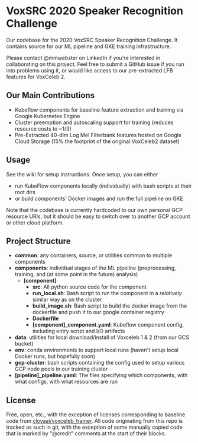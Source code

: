 # VoxSRC 2020 Speaker Recognition Challenge
Our codebase for the 2020 VoxSRC Speaker Recognition Challenge. It contains source for our ML pipeline and GKE training infrastructure.

Please contact @mmwebster on LinkedIn if you're interested in collaborating on this project. Feel free to submit a GitHub issue if you run into problems using it, or would like access to our pre-extracted LFB features for VoxCeleb 2.

## Our Main Contributions
* Kubeflow components for baseline feature extraction and training via Google Kubernetes Engine
* Cluster preemption and autoscaling support for training (reduces resource costs to ~1/3)
* Pre-Extracted 40-dim Log Mel Filterbank features hosted on Google Cloud Storage (15% the footprint of the original VoxCeleb2 dataset)

## Usage
See the wiki for setup instructions. Once setup, you can either
* run KubeFlow components locally (individually) with bash scripts at their root dirs
* or build components' Docker images and run the full pipeline on GKE

Note that the codebase is currently hardcoded to our own personal GCP resource URIs, but it should be easy to switch over to another GCP account or other cloud platform.

## Project Structure
- **common**: any containers, source, or utilities common to multiple components
- **components**: individual stages of the ML pipeline (preprocessing, training, and (at some point in the future) analysis)
  - **[component]**
    - **src**: All python source code for the component
    - **run_local.sh**: Bash script to run the component in a *relatively* similar way as on the cluster
    - **build_image.sh**: Bash script to build the docker image from the dockerfile and push it to our google container registry
    - **Dockerfile**
    - **[component]_component.yaml**: Kubeflow component config, including entry script and I/O artifacts
- **data**: utilities for local download/install of Voxceleb 1 & 2 (from our GCS bucket)
- **env**: conda environments to support local runs (haven't setup local Docker runs, but hopefully soon)
- **gcp-cluster**: bash scripts containing the config used to setup various GCP node pools in our training cluster
- **[pipeline]_pipeline.yaml**: The files specifying which components, with what configs, with what resources are run

## License
Free, open, etc., with the exception of licenses corresponding to baseline code from [clovaai/voxceleb_trainer](https://github.com/clovaai/voxceleb_trainer). All code originating from this repo is tracked as such in git, with the exception of some manually copied code that is marked by "@credit" comments at the start of their blocks.
